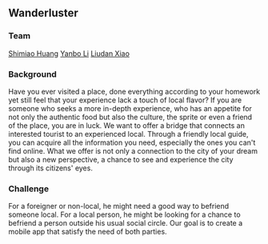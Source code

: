 Wanderluster
------------
### Team
[Shimiao Huang](https://github.com/liudan30/cs5356/blob/master/people/shimiao-huang.md)
[Yanbo Li](https://github.com/liudan30/cs5356/blob/master/people/yanbo-li.md)
[Liudan Xiao](https://github.com/liudan30/cs5356/blob/master/people/liudan-xiao.md)

### Background

Have you ever visited a place, done everything according to your homework yet still feel that your experience lack a touch of local flavor? If you are someone who seeks a more in-depth experience, who has an appetite for not only the authentic food but also the culture, the sprite or even a friend of the place, you are in luck. We want to offer a bridge that connects an interested tourist to an experienced local. Through a friendly local guide, you can acquire all the information you need, especially the ones you can't find online. What we offer is not only a connection to the city of your dream but also a new perspective, a chance to see and experience the city through its citizens' eyes. 

### Challenge

For a foreigner or non-local, he might need a good way to befriend someone local. For a local person, he might be looking for a chance to befriend a person outside his usual social circle. Our goal is to create a mobile app that satisfy the need of both parties.
